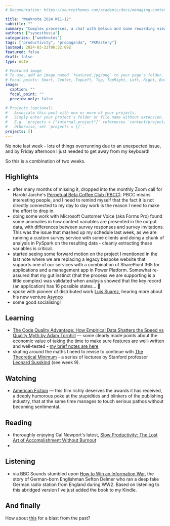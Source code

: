 ```yaml
---
# Documentation: https://sourcethemes.com/academic/docs/managing-content/

title: "Weeknote 2024 W11-12"
subtitle: ""
summary: "Complex processes, a chat with @elsua and some rewarding viewing, listening and reading"
authors: ["synesthesia"]
categories: ["weeknotes"]
tags: ["productivity", "propaganda", "PKMastery"]
lastmod: 2024-03-22T06:32:09Z
featured: false
draft: false
type: note

# Featured image
# To use, add an image named `featured.jpg/png` to your page's folder.
# Focal points: Smart, Center, TopLeft, Top, TopRight, Left, Right, BottomLeft, Bottom, BottomRight.
image:
  caption: ""
  focal_point: ""
  preview_only: false

# Projects (optional).
#   Associate this post with one or more of your projects.
#   Simply enter your project's folder or file name without extension.
#   E.g. `projects = ["internal-project"]` references `content/project/deep-learning/index.md`.
#   Otherwise, set `projects = []`.
projects: []
---
```

No note last week - lots of things overrunning due to an unexpected issue, and by Friday afternoon I just needed to get away from my keyboard! 

So this is a combination of two weeks.

## Highlights


- after many months of missing it, dropped into the monthly Zoom call for Harold Jarche's [Perpetual Beta Coffee Club (PBCC)](https://jarche.com/perpetual-beta-coffee-club/). PBCC means interesting people, and I need to remind myself that the fact it is not directly connected to my day to day work is the reason I need to make the effort to drop in.
- doing some work with Microsoft Customer Voice (aka Forms Pro) found some anomalies in how context variables are presented in the output data, with differences between survey responses and survey invitations. This was the issue that mashed up my schedule last week, as we are running a custom survey service with some clients and doing a chunk of analysis in PySpark on the resulting data - cleanly extracting these variables is critical.
- started seeing some forward motion on the project I mentioned in the last note where we are replacing a legacy bespoke website that supports one of our services with a combination of SharePoint 365 for applications and a management app in Power Platform. Somewhat re-assured that my gut instinct (that the process we are supporting is a little complex) was validated when analysis showed that the key record (an application) has 16 possible states... 🫤 
- spoke with pioneer of distributed work [Luis Suarez](https://mastodon.social/@elsua), hearing more about his new venture [Asynco](https://asynco.org/)
- some good socialising!


## Learning

- [The Code Quality Advantage: How Empirical Data Shatters the Speed vs Quality Myth by Adam Tornhill](https://www.youtube.com/watch?v=ty9d7wEVTwc) &mdash; some clearly made points about the economic value of taking the time to make sure features are well-written and well-tested - [my brief notes are here](https://garden.synesthesia.co.uk/references/tornhill-code-quality-advantage/)
- skating around the maths I need to revise to continue with [The Theoretical Minimum](https://theoreticalminimum.com/) - a series of lectures by Stanford professor [Leonard Susskind](https://theoreticalminimum.com/biography)  (see week 9).


## Watching

- [American Fiction](https://en.wikipedia.org/wiki/American_Fiction_(film)) &mdash; this film richly deserves the awards it has received, a deeply humorous poke at the stupidities and blinkers of the publishing industry, that at the same time  manages to touch serious pathos without becoming sentimental.

## Reading

- thoroughly enjoying Cal Newport's latest, [Slow Productivity: The Lost Art of Accomplishment Without Burnout](https://amzn.eu/d/ey2UvhW)
- 

## Listening

- via BBC Sounds stumbled upon [How to Win an Information War](https://www.bbc.co.uk/programmes/m001xd83), the story of German-born Englishman Sefton Delmer who ran a deep fake German radio station from England during WW2. Based on listening to this abridged version I've just added the book to my Kindle.

## And finally

How about [this](/2005/03/10/shopping-around-for-dvd-rental-by-post/) for a blast from the past?

